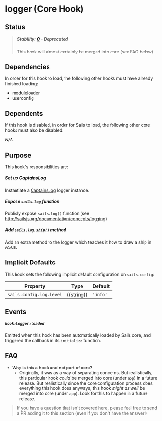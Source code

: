 # logger (Core Hook)


## Status

> ##### Stability: [0](https://github.com/balderdashy/sails-docs/blob/master/contributing/stability-index.md) - Deprecated
>
> This hook will almost certainly be merged into core (see FAQ below).



## Dependencies

In order for this hook to load, the following other hooks must have already finished loading:

- moduleloader
- userconfig


## Dependents

If this hook is disabled, in order for Sails to load, the following other core hooks must also be disabled:

_N/A_


## Purpose
This hook's responsibilities are:


##### Set up CaptainsLog
Instantiate a [CaptainsLog](https://github.com/balderdashy/captains-log) logger instance.


##### Expose `sails.log` function
Publicly expose `sails.log()` function (see http://sailsjs.org/documentation/concepts/logging)


##### Add `sails.log.ship()` method
Add an extra method to the logger which teaches it how to draw a ship in ASCII.





## Implicit Defaults
This hook sets the following implicit default configuration on `sails.config`:


| Property                                       | Type          | Default         |
|------------------------------------------------|:-------------:|-----------------|
| `sails.config.log.level`                       | ((string))    | `'info'`        |





## Events

##### `hook:logger:loaded`

Emitted when this hook has been automatically loaded by Sails core, and triggered the callback in its `initialize` function.




## FAQ

+ Why is this a hook and not part of core?
  + Originally, it was as a way of separating concerns.  But realistically, this particular hook _could_ be merged into core (under `app`) in a future release.  But realistically since the core configuration process does everything this hook does anyways, this hook _might as well_ be merged into core (under `app`).  Look for this to happen in a future release.

> If you have a question that isn't covered here, please feel free to send a PR adding it to this section (even if you don't have the answer!)
